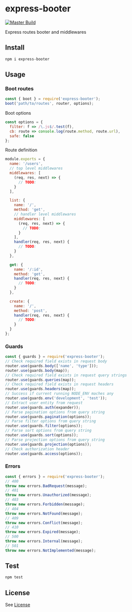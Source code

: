 # express-booter

[![Master Build][travis-master]][travis-url]

Express routes booter and middlewares

[travis-master]: https://img.shields.io/travis/seancheung/express-booter/master.svg?label=master
[travis-url]: https://travis-ci.org/seancheung/express-booter

## Install

```bash
npm i express-booter
```

## Usage

### Boot routes

```javascript
const { boot } = require('express-booter');
boot('path/to/routes', router, options);
```

Boot options

```javascript
const options = {
  filter: f => /\.js$/.test(f),
  cb: route => console.log(route.method, route.url),
  safe: false
};
```

Route definition

```javascript
module.exports = {
  name: '/users',
  // top level middlewares
  middlewares: [
    (req, res, next) => {
      // TODO:
    }
  ],

  list: {
    name: '/',
    method: 'get',
    // handler level middlewares
    middlewares: [
      (req, res, next) => {
        // TODO:
      }
    ],
    handler(req, res, next) {
      // TODO:
    }
  },

  get: {
    name: '/:id',
    method: 'get',
    handler(req, res, next) {
      // TODO:
    }
  },

  create: {
    name: '/',
    method: 'post',
    handler(req, res, next) {
      // TODO:
    }
  }
};
```

### Guards

```javascript
const { guards } = require('express-booter');
// Check required field exists in request body
router.use(guards.body(['name', 'type']));
router.use(guards.body(map));
// Check required field exists in request query strings
router.use(guards.queries(map));
// Check required field exists in request headers
router.use(guards.headers(map));
// Success if current running NODE_ENV maches any
router.use(guards.env('development', 'test'));
// Extract user entity from request
router.use(guards.auth(expander));
// Parse pagination options from query string
router.use(guards.pagination(options));
// Parse filter options from query string
router.use(guards.filter(options));
// Parse sort options from query string
router.use(guards.sort(options));
// Parse projection options from query string
router.use(guards.projection(options));
// Check authorization header
router.use(guards.access(options));
```

### Errors

```javascript
const { errors } = require('express-booter');
// 400
throw new errors.BadRequest(message);
// 401
throw new errors.Unauthorized(message);
// 403
throw new errors.Forbidden(message);
// 404
throw new errors.NotFound(message);
// 409
throw new errors.Conflict(message);
// 410
throw new errors.Expired(message);
// 500
throw new errors.Internal(message);
// 501
throw new errors.NotImplemented(message);
```

## Test

```bash
npm test
```

## License

See [License](https://github.com/seancheung/express-booter/blob/master/LICENSE)
